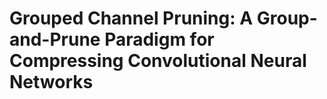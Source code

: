 # Grouped Channel Pruning: A Group-and-Prune Paradigm for Compressing Convolutional Neural Networks
